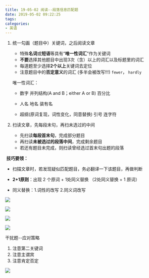 ```yaml
---
title: 19-05-02 阅读--段落信息匹配题
date: 2019-05-02 09:22:25
tags:
categories:
- 英语
---
```


1. 统一勾画（题目中）关键词，之后阅读文章

   + 特殊**名词**或**短语**等具有“**唯一性词汇**”作为关键词
   + **不要**选择其他题目中出现3次（含）以上的词汇以及标题里的词汇
   + 每道题至少选择**2个以上**关键词去定位
   + 注意题目中的**否定意义**的词汇   (多半会被改写!!!) `fewer`， `hardly`

   

   唯一性词汇： 

   + 数字   并列结构(A and B；either A or B)   百分比

   + 人名   地名   装有名  

   + 超纲(原词复现，词性变化，同意替换)   引号   连字符

   

2. 扫读文章，先每段末句，再扫未选过的中间
   + 先扫读**每段首末句**，完成部分题目
   + 再扫读**未被选过的段落中间**，完成剩余题目
   + 若还有题目未完成，则扫读曾经选过首末句出题的段落



​	**技巧要领：**

+ 扫描文章时，若发现疑似匹配题目，务必翻译一下该题目，再做判断   

+ **2+1原则**：出现 2 个原词 + 1处同义替换 （2处同义替换 + 1 原词）

+ 同义替换：1.词性的改写   2.同义词改写
  
![](https://i.loli.net/2019/05/03/5ccbdb36c0552.png)
  
![](https://i.loli.net/2019/05/03/5ccbdb6dcb16d.png)
  
![](https://i.loli.net/2019/05/03/5ccbdb8f02937.png)
  
  ![](https://i.loli.net/2019/05/03/5ccbdbb37e3c4.png)
  
  



干扰题--应对策略

1. 注意第二关键词
2. 注意主谓宾
3. 注意肯定否定





![](https://i.loli.net/2019/05/03/5ccbdbd8be11f.png)